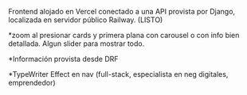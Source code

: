 Frontend alojado en Vercel conectado a una API provista por Django, localizada en servidor público Railway. (LISTO)

*zoom al presionar cards y primera plana con carousel o con info bien detallada. Algun slider para mostrar todo. 

*Información provista desde DRF

*TypeWriter Effect en nav (full-stack, especialista en neg digitales, emprendedor)
